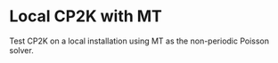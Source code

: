 # Local CP2K with MT 

Test CP2K on a local installation using MT as the non-periodic Poisson solver.
